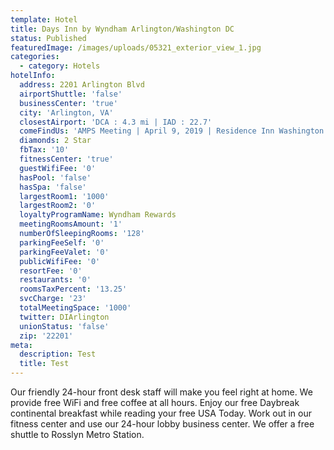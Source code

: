 ```yaml
---
template: Hotel
title: Days Inn by Wyndham Arlington/Washington DC
status: Published
featuredImage: /images/uploads/05321_exterior_view_1.jpg
categories:
  - category: Hotels
hotelInfo:
  address: 2201 Arlington Blvd
  airportShuttle: 'false'
  businessCenter: 'true'
  city: 'Arlington, VA'
  closestAirport: 'DCA : 4.3 mi | IAD : 22.7'
  comeFindUs: 'AMPS Meeting | April 9, 2019 | Residence Inn Washington DC Convention Center'
  diamonds: 2 Star
  fbTax: '10'
  fitnessCenter: 'true'
  guestWifiFee: '0'
  hasPool: 'false'
  hasSpa: 'false'
  largestRoom1: '1000'
  largestRoom2: '0'
  loyaltyProgramName: Wyndham Rewards
  meetingRoomsAmount: '1'
  numberOfSleepingRooms: '128'
  parkingFeeSelf: '0'
  parkingFeeValet: '0'
  publicWifiFee: '0'
  resortFee: '0'
  restaurants: '0'
  roomsTaxPercent: '13.25'
  svcCharge: '23'
  totalMeetingSpace: '1000'
  twitter: DIArlington
  unionStatus: 'false'
  zip: '22201'
meta:
  description: Test
  title: Test
---
```

Our friendly 24-hour front desk staff will make you feel right at home. We provide free WiFi and free coffee at all hours. Enjoy our free Daybreak continental breakfast while reading your free USA Today. Work out in our fitness center and use our 24-hour lobby business center. We offer a free shuttle to Rosslyn Metro Station.
